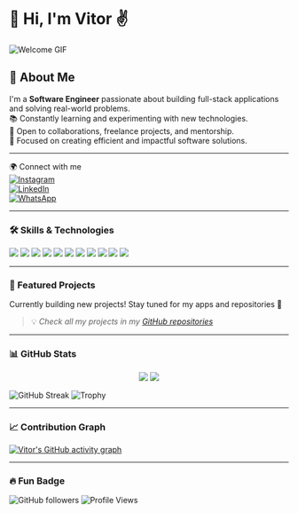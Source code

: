  
# 👋 Hi, I'm Vitor ✌️

![Welcome GIF](https://media.giphy.com/media/l0MYt5jPR6QX5pnqM/giphy.gif)

## 🌌 About Me
I'm a **Software Engineer** passionate about building full-stack applications and solving real-world problems.  
📚 Constantly learning and experimenting with new technologies.  
🤝 Open to collaborations, freelance projects, and mentorship.  
🚀 Focused on creating efficient and impactful software solutions.

---

🌍 Connect with me  
[![Instagram](https://img.shields.io/badge/Instagram-E4405F?style=for-the-badge&logo=instagram&logoColor=white)](https://instagram.com/SEUINSTAGRAM)  
[![LinkedIn](https://img.shields.io/badge/LinkedIn-0077B5?style=for-the-badge&logo=linkedin&logoColor=white)](https://linkedin.com/in/SEULINKEDIN)  
[![WhatsApp](https://img.shields.io/badge/WhatsApp-25D366?style=for-the-badge&logo=whatsapp&logoColor=white)](https://wa.me/447785314195)

---

### 🛠️ Skills & Technologies
<p>
  <img src="https://img.shields.io/badge/JavaScript-F7DF1E?style=for-the-badge&logo=javascript&logoColor=black" />
  <img src="https://img.shields.io/badge/HTML5-E34F26?style=for-the-badge&logo=html5&logoColor=white" />
  <img src="https://img.shields.io/badge/CSS3-1572B6?style=for-the-badge&logo=css3&logoColor=white" />
  <img src="https://img.shields.io/badge/React-61DAFB?style=for-the-badge&logo=react&logoColor=black" />
  <img src="https://img.shields.io/badge/Tailwind-38B2AC?style=for-the-badge&logo=tailwind-css&logoColor=white" />
  <img src="https://img.shields.io/badge/Node.js-339933?style=for-the-badge&logo=node.js&logoColor=white" />
  <img src="https://img.shields.io/badge/PHP-777BB4?style=for-the-badge&logo=php&logoColor=white" />
  <img src="https://img.shields.io/badge/Java-ED8B00?style=for-the-badge&logo=openjdk&logoColor=white" />
  <img src="https://img.shields.io/badge/Python-3776AB?style=for-the-badge&logo=python&logoColor=white" />
  <img src="https://img.shields.io/badge/MongoDB-47A248?style=for-the-badge&logo=mongodb&logoColor=white" />
  <img src="https://img.shields.io/badge/SQL_Server-CC2927?style=for-the-badge&logo=microsoft-sql-server&logoColor=white" />
</p>

---

### 🌟 Featured Projects
Currently building new projects! Stay tuned for my apps and repositories 🚀

> 💡 *Check all my projects in my [GitHub repositories](https://github.com/Vitor2209?tab=repositories)*

---

### 📊 GitHub Stats
<div align="center">
  <img src="https://github-readme-stats.vercel.app/api?username=Vitor2209&show_icons=true&theme=radical" />
  <img src="https://github-readme-stats.vercel.app/api/top-langs/?username=Vitor2209&layout=compact&theme=radical" />
</div>

![GitHub Streak](https://github-readme-streak-stats.herokuapp.com/?user=Vitor2209&theme=radical)
![Trophy](https://github-profile-trophy.vercel.app/?username=Vitor2209&theme=darkhub)

---

### 📈 Contribution Graph
[![Vitor's GitHub activity graph](https://github-readme-activity-graph.vercel.app/graph?username=Vitor2209&theme=react-dark)](https://github.com/Vitor2209)

---

### 🔥 Fun Badge
![GitHub followers](https://img.shields.io/github/followers/Vitor2209?label=Follow&style=social)
![Profile Views](https://komarev.com/ghpvc/?username=Vitor2209)